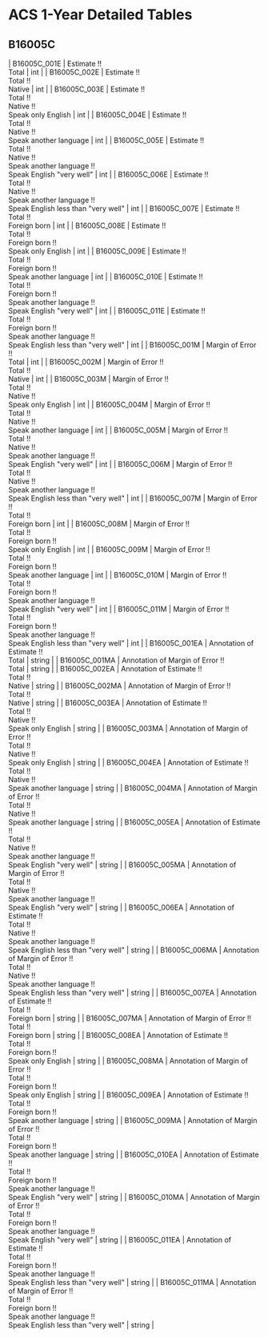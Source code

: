 # ACS 1-Year Detailed Tables

## B16005C

| B16005C_001E | Estimate !!<br>Total | int |
| B16005C_002E | Estimate !!<br>Total !!<br>Native | int |
| B16005C_003E | Estimate !!<br>Total !!<br>Native !!<br>Speak only English | int |
| B16005C_004E | Estimate !!<br>Total !!<br>Native !!<br>Speak another language | int |
| B16005C_005E | Estimate !!<br>Total !!<br>Native !!<br>Speak another language !!<br>Speak English &quot;very well&quot; | int |
| B16005C_006E | Estimate !!<br>Total !!<br>Native !!<br>Speak another language !!<br>Speak English less than &quot;very well&quot; | int |
| B16005C_007E | Estimate !!<br>Total !!<br>Foreign born | int |
| B16005C_008E | Estimate !!<br>Total !!<br>Foreign born !!<br>Speak only English | int |
| B16005C_009E | Estimate !!<br>Total !!<br>Foreign born !!<br>Speak another language | int |
| B16005C_010E | Estimate !!<br>Total !!<br>Foreign born !!<br>Speak another language !!<br>Speak English &quot;very well&quot; | int |
| B16005C_011E | Estimate !!<br>Total !!<br>Foreign born !!<br>Speak another language !!<br>Speak English less than &quot;very well&quot; | int |
| B16005C_001M | Margin of Error !!<br>Total | int |
| B16005C_002M | Margin of Error !!<br>Total !!<br>Native | int |
| B16005C_003M | Margin of Error !!<br>Total !!<br>Native !!<br>Speak only English | int |
| B16005C_004M | Margin of Error !!<br>Total !!<br>Native !!<br>Speak another language | int |
| B16005C_005M | Margin of Error !!<br>Total !!<br>Native !!<br>Speak another language !!<br>Speak English &quot;very well&quot; | int |
| B16005C_006M | Margin of Error !!<br>Total !!<br>Native !!<br>Speak another language !!<br>Speak English less than &quot;very well&quot; | int |
| B16005C_007M | Margin of Error !!<br>Total !!<br>Foreign born | int |
| B16005C_008M | Margin of Error !!<br>Total !!<br>Foreign born !!<br>Speak only English | int |
| B16005C_009M | Margin of Error !!<br>Total !!<br>Foreign born !!<br>Speak another language | int |
| B16005C_010M | Margin of Error !!<br>Total !!<br>Foreign born !!<br>Speak another language !!<br>Speak English &quot;very well&quot; | int |
| B16005C_011M | Margin of Error !!<br>Total !!<br>Foreign born !!<br>Speak another language !!<br>Speak English less than &quot;very well&quot; | int |
| B16005C_001EA | Annotation of Estimate !!<br>Total | string |
| B16005C_001MA | Annotation of Margin of Error !!<br>Total | string |
| B16005C_002EA | Annotation of Estimate !!<br>Total !!<br>Native | string |
| B16005C_002MA | Annotation of Margin of Error !!<br>Total !!<br>Native | string |
| B16005C_003EA | Annotation of Estimate !!<br>Total !!<br>Native !!<br>Speak only English | string |
| B16005C_003MA | Annotation of Margin of Error !!<br>Total !!<br>Native !!<br>Speak only English | string |
| B16005C_004EA | Annotation of Estimate !!<br>Total !!<br>Native !!<br>Speak another language | string |
| B16005C_004MA | Annotation of Margin of Error !!<br>Total !!<br>Native !!<br>Speak another language | string |
| B16005C_005EA | Annotation of Estimate !!<br>Total !!<br>Native !!<br>Speak another language !!<br>Speak English &quot;very well&quot; | string |
| B16005C_005MA | Annotation of Margin of Error !!<br>Total !!<br>Native !!<br>Speak another language !!<br>Speak English &quot;very well&quot; | string |
| B16005C_006EA | Annotation of Estimate !!<br>Total !!<br>Native !!<br>Speak another language !!<br>Speak English less than &quot;very well&quot; | string |
| B16005C_006MA | Annotation of Margin of Error !!<br>Total !!<br>Native !!<br>Speak another language !!<br>Speak English less than &quot;very well&quot; | string |
| B16005C_007EA | Annotation of Estimate !!<br>Total !!<br>Foreign born | string |
| B16005C_007MA | Annotation of Margin of Error !!<br>Total !!<br>Foreign born | string |
| B16005C_008EA | Annotation of Estimate !!<br>Total !!<br>Foreign born !!<br>Speak only English | string |
| B16005C_008MA | Annotation of Margin of Error !!<br>Total !!<br>Foreign born !!<br>Speak only English | string |
| B16005C_009EA | Annotation of Estimate !!<br>Total !!<br>Foreign born !!<br>Speak another language | string |
| B16005C_009MA | Annotation of Margin of Error !!<br>Total !!<br>Foreign born !!<br>Speak another language | string |
| B16005C_010EA | Annotation of Estimate !!<br>Total !!<br>Foreign born !!<br>Speak another language !!<br>Speak English &quot;very well&quot; | string |
| B16005C_010MA | Annotation of Margin of Error !!<br>Total !!<br>Foreign born !!<br>Speak another language !!<br>Speak English &quot;very well&quot; | string |
| B16005C_011EA | Annotation of Estimate !!<br>Total !!<br>Foreign born !!<br>Speak another language !!<br>Speak English less than &quot;very well&quot; | string |
| B16005C_011MA | Annotation of Margin of Error !!<br>Total !!<br>Foreign born !!<br>Speak another language !!<br>Speak English less than &quot;very well&quot; | string |

